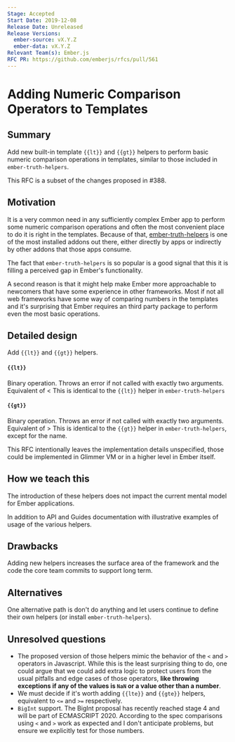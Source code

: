 ```yaml
---
Stage: Accepted
Start Date: 2019-12-08
Release Date: Unreleased
Release Versions:
  ember-source: vX.Y.Z
  ember-data: vX.Y.Z
Relevant Team(s): Ember.js
RFC PR: https://github.com/emberjs/rfcs/pull/561
---
```


# Adding Numeric Comparison Operators to Templates

## Summary

Add new built-in template `{{lt}}` and `{{gt}}` helpers to perform basic numeric comparison operations in templates, similar to those included in `ember-truth-helpers`.

This RFC is a subset of the changes proposed in #388.

## Motivation

It is a very common need in any sufficiently complex Ember app to perform some numeric comparison operations and often the most convenient place to do it is right in the templates.
Because of that, [ember-truth-helpers](https://github.com/jmurphyau/ember-truth-helpers) is one of the most installed addons out there, either directly by apps or indirectly by
other addons that those apps consume.

The fact that `ember-truth-helpers` is so popular is a good signal that this it is filling a perceived gap in Ember's functionality.

A second reason is that it might help make Ember more approachable to newcomers that have some experience in other frameworks.
Most if not all web frameworks have some way of comparing numbers in the templates and it's surprising that Ember requires an third party package to perform
even the most basic operations.


## Detailed design

Add `{{lt}}` and `{{gt}}` helpers.

#### `{{lt}}`
Binary operation. Throws an error if not called with exactly two arguments.
Equivalent of <arg1> < <arg2>
This is identical to the `{{lt}}` helper in `ember-truth-helpers`

#### `{{gt}}`
Binary operation. Throws an error if not called with exactly two arguments.
Equivalent of <arg1> > <arg2>
This is identical to the `{{gt}}` helper in `ember-truth-helpers`, except for the name.

This RFC intentionally leaves the implementation details unspecified, those could be implemented in Glimmer VM or
in a higher level in Ember itself.

## How we teach this

The introduction of these helpers does not impact the current mental model for Ember applications.

In addition to API and Guides documentation with illustrative examples of usage of the various helpers.

## Drawbacks

Adding new helpers increases the surface area of the framework and the code the core team commits to support long term.

## Alternatives

One alternative path is don't do anything and let users continue to define their own helpers (or install `ember-truth-helpers`).

## Unresolved questions

- The proposed version of those helpers mimic the behavior of the `<` and `>` operators in Javascript. While this is the
  least surprising thing to do, one could argue that we could add extra logic to protect users from the usual pitfalls
  and edge cases of those operators, **like throwing exceptions if any of the values is `NaN` or a value other than a number**.
- We must decide if it's worth adding `{{lte}}` and `{{gte}}` helpers, equivalent to `<=` and `>=` respectively.
- `BigInt` support. The BigInt proposal has recently reached stage 4 and will be part of ECMASCRIPT 2020. According to
  the spec comparisons using `<` and `>` work as expected and I don't anticipate problems, but ensure we explicitly
  test for those numbers.
